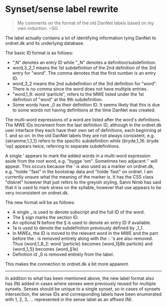 Synset/sense label rewrite
==========================
> My comments on the format of the old DanNet labels based on my own induction. ~SG

The label actually contains a lot of identifying information tying DanNet
to ordnet.dk and its underlying database.

The basic ID format is as follows:

- ",N" denotes an entry ID while "_N" denotes a definition/subdefinition.
- word,3_2_1 means the 1st subdefinition of the 2nd definition of the 3rd
  entry for "word". The comma denotes that the first number is an entry ID.
- word_3_2 means the 2nd subdefinition of the 3rd definition for "word".
  There is no comma since the word does not have multiple entries.
- "word,1_9: word 'particle", refers to the MWE listed under the 1st
  definition of "word" at the 9th subdefinition.
- Some words have _0 as their definition ID. It seems likely that this is
  due to some words not having definitions at the time DanNet was created.

The multi-word expressions of a word are listed after the word's definitions.
The MWE IDs increment from the last definition ID, although in the ordnet.dk
user interface they each have their own set of definitions, each beginning at 1. and so on.
In the old DanNet labels they are not always consistent,
e.g. {skramme,1_1_1} refers to the specific subdefinition while
{bryde,1_16: bryde 'op} appears twice, referring to separate subdefinitions.

A single ' appears to mark the added words in a multi-word expression aside
from the root word, e.g. "bygge 'om". Sometimes two adjacent '' will appear.
This occurs because the ' is also used as a marker on ordnet.dk,
e.g. "holde ''fast" in the bootstrap data and "holde 'fast" on ordnet.
I am currently unsure what the meaning of the marker is. It has the CSS class
"diskret" however that just refers to the greyish styling. Sanni Nimb has
said that it is used to mark stress on the syllable, however that use appears
to be very inconsistent on ordnet.dk.

The new format will be as follows:

- A single _ is used to denote subscript and the full ID of the word.
- The § sign marks the section ID.
- An optional N before the § is used to denote an entry ID if available.
- 1a is used to denote the subdefinition previously defined by _1_1.
- In MWEs, the ID is moved to the relevant word in the MWE and the part
  before the : is removed entirely along with the :. 's are also removed.
  Thus {word,1_8_2: word 'particle} becomes {word_1§8b particle} and
  {word_1_5} becomes {word_§1e}
- Definition id _0 is removed entirely from the label.

This makes the connection to ordnet.dk a bit more apparent.

----

In addition to what has been mentioned above, the new label format also has
(N) added in cases where senses were previously reused for multiple synsets.
Senses should be unique to a single synset, so in cases of synsets intersection,
the sense IDs and corresponding labels have been enumerated with 1, 2, 3, ...
represented in the sense label as an affixed (N).
